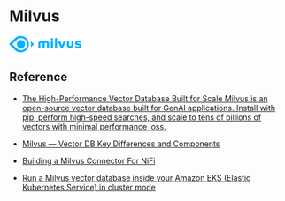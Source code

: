 # Milvus

![alt text](image-17.png)

## Reference

- [The High-Performance
Vector Database Built for Scale
Milvus is an open-source vector database built for GenAI applications. Install with pip, perform high-speed searches, and scale to tens of billions of vectors with minimal performance loss.](https://milvus.io/)

- [Milvus — Vector DB Key Differences and Components](https://medium.com/@tonylixu/milvus-vector-db-key-differences-and-components-c1f19ef2e829)

- [Building a Milvus Connector For NiFi](https://medium.com/@tonylixu/building-a-milvus-connector-for-nifi-307b654d232c)

- [Run a Milvus vector database inside your Amazon EKS (Elastic Kubernetes Service) in cluster mode](https://medium.com/devops-techable/run-a-milvus-vector-database-inside-your-amazon-eks-elastic-kubernetes-service-in-cluster-mode-680fc5dfa3ae)